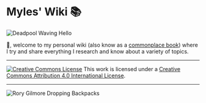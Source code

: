 # Myles' Wiki :books:

![Deadpool Waving Hello](https://myles-wiki.vercel.app/assets/gifs/deadpool-waving-hello.gif)

:wave:, welcome to my personal wiki (also know as a [commonplace book](https://en.wikipedia.org/wiki/Commonplace_book)) where I try and share everything I research and know about a variety of topics.

***

[![](https://i.creativecommons.org/l/by/4.0/88x31.png "Creative Commons License")](https://wiki.mylesb.ca/license.html "Creative Commons Attribution 4.0 International License")
This work is licensed under a [Creative Commons Attribution 4.0 International License](http://creativecommons.org/licenses/by/4.0/).

***

![Rory Gilmore Dropping Backpacks](https://myles-wiki.vercel.app/assets/gifs/droping-backpacks.gif)
